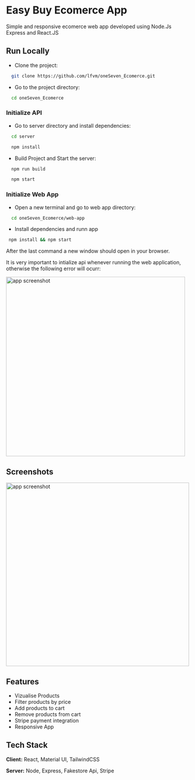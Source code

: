 
# Easy Buy Ecomerce App

Simple and responsive ecomerce web app developed using Node.Js Express and React.JS



## Run Locally

- Clone the project:

```bash
  git clone https://github.com/lfvm/oneSeven_Ecomerce.git
```

- Go to the project directory:

```bash
  cd oneSeven_Ecomerce
```

### Initialize API
- Go to server directory and install dependencies:
```bash
  cd server
```
```bash
  npm install
```

- Build Project and Start the server:
```bash
  npm run build
```
```bash
  npm start
```
### Initialize Web App
 - Open a new terminal and go to web app directory:
```bash
  cd oneSeven_Ecomerce/web-app
```
 - Install dependencies and runn app
 ```bash
  npm install && npm start
```

After the last command a new window should open in your browser.

It is very important to intialize api whenever running the web application, otherwise
the following error will ocurr:

<img width="490" alt="app screenshot" src="https://user-images.githubusercontent.com/57450093/202343037-4ae6205a-dc77-49b8-9112-c614914c8382.png">



## Screenshots

<img width="501" alt="app screenshot" src="https://user-images.githubusercontent.com/57450093/202343179-fc97b71a-a411-4918-b70a-c9c96037856e.png">



## Features

- Vizualise Products
- Filter products by price
- Add products to cart
- Remove products from cart 
- Stripe payment integration
- Responsive App




## Tech Stack

**Client:** React, Material UI, TailwindCSS

**Server:** Node, Express, Fakestore Api, Stripe

